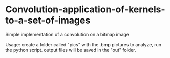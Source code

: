 # Convolution-application-of-kernels-to-a-set-of-images
Simple implementation of a convolution  on a bitmap image


Usage: create a folder called "pics" with the .bmp pictures to analyze, run the python script. output files will be saved in the "out" folder.
